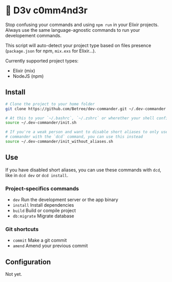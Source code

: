 # 🦍 D3v c0mm4nd3r

Stop confusing your commands and using `npm run` in your Elixir projects.
Always use the same language-agnostic commands to run your developement commands.

This script will auto-detect your project type based on files presence (`package.json`
for npm, `mix.exs` for Elixir...).

Currently supported project types:

- Elixir (mix)
- NodeJS (npm)

## Install

```bash
# Clone the project to your home folder
git clone https://github.com/Betree/dev-commander.git ~/.dev-commander

# At this to your `~/.bashrc`, `~/.zshrc` or wherether your shell config is
source ~/.dev-commander/init.sh

# If you're a weak person and want to disable short aliases to only use
# commander with the `dcd` command, you can use this instead
source ~/.dev-commander/init_without_aliases.sh
```

## Use

If you have disabled short aliases, you can use these commands with `dcd`, like
in `dcd dev` or `dcd install`.

### Project-specifics commands

- `dev` Run the development server or the app binary
- `install` Install dependencies
- `build` Build or compile project
- `db:migrate` Migrate database

### Git shortcuts

- `commit` Make a git commit
- `amend` Amend your previous commit

## Configuration

Not yet.
